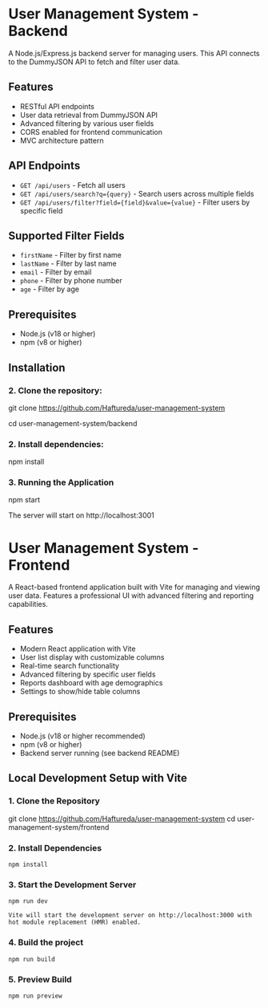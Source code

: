 # User Management System - Backend

A Node.js/Express.js backend server for managing users. This API connects to the DummyJSON API to fetch and filter user data.

## Features

- RESTful API endpoints
- User data retrieval from DummyJSON API
- Advanced filtering by various user fields
- CORS enabled for frontend communication
- MVC architecture pattern

## API Endpoints

- `GET /api/users` - Fetch all users
- `GET /api/users/search?q={query}` - Search users across multiple fields
- `GET /api/users/filter?field={field}&value={value}` - Filter users by specific field

## Supported Filter Fields

- `firstName` - Filter by first name
- `lastName` - Filter by last name  
- `email` - Filter by email
- `phone` - Filter by phone number
- `age` - Filter by age

## Prerequisites

- Node.js (v18 or higher)
- npm (v8 or higher)

## Installation

### 2. Clone the repository:

git clone https://github.com/Haftureda/user-management-system

cd user-management-system/backend


### 2. Install dependencies:

npm install

### 3. Running the Application

npm start

The server will start on http://localhost:3001


# User Management System - Frontend

A React-based frontend application built with Vite for managing and viewing user data. Features a professional UI with advanced filtering and reporting capabilities.

## Features

- Modern React application with Vite
- User list display with customizable columns
- Real-time search functionality
- Advanced filtering by specific user fields
- Reports dashboard with age demographics
- Settings to show/hide table columns

## Prerequisites

- Node.js (v18 or higher recommended)
- npm (v8 or higher) 
- Backend server running (see backend README)

## Local Development Setup with Vite

### 1. Clone the Repository

   git clone https://github.com/Haftureda/user-management-system
   cd user-management-system/frontend

### 2. Install Dependencies

    npm install

### 3. Start the Development Server

    npm run dev

    Vite will start the development server on http://localhost:3000 with hot module replacement (HMR) enabled.

### 4. Build the project

    npm run build

### 5. Preview Build

    npm run preview

